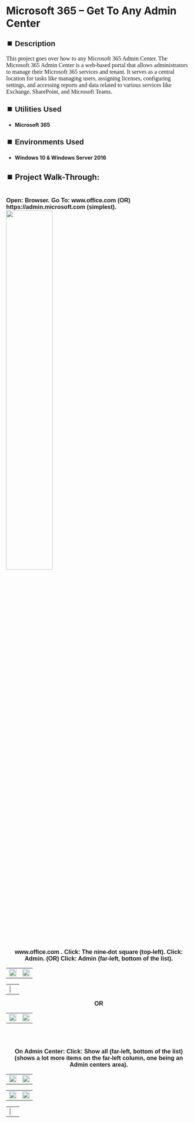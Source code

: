 <h1>Microsoft 365 – Get To Any Admin Center</h1>


<h2 style="font-family: Arial, sans-serif; font-size: 20px; font-weight: bold; margin-top: 24px; margin-bottom: 12px;">
⏹️ Description</h2>

<p style="font-family: Georgia, serif; font-size: 16px; margin-top: 12px; margin-bottom: 12px;">
This project goes over how to any Microsoft 365 Admin Center. The Microsoft 365 Admin Center is a web-based portal that allows administrators to manage their Microsoft 365 services and tenant. It serves as a central location for tasks like managing users, assigning licenses, configuring settings, and accessing reports and data related to various services like Exchange, SharePoint, and Microsoft Teams.
</b>



<h2 style="font-family: Arial, sans-serif; font-size: 20px; font-weight: bold; margin-top: 24px; margin-bottom: 12px;">
⏹️ Utilities Used</h2>
  
<p style="font-family: Georgia, serif; font-size: 16px; margin-top: 12px; margin-bottom: 12px;">
 
 - <b>Microsoft 365</b>



<h2 style="font-family: Arial, sans-serif; font-size: 20px; font-weight: bold; margin-top: 24px; margin-bottom: 12px;"> 
⏹️ Environments Used </h2>

<p style="font-family: Georgia, serif; font-size: 16px; margin-top: 12px; margin-bottom: 12px;">
 
- <b>Windows 10 & Windows Server 2016</b>



<h2 style="font-family: Arial, sans-serif; font-size: 20px; font-weight: bold; margin-top: 24px; margin-bottom: 12px;"> 
<h2>
⏹️ Project Walk-Through:</h2>
 <br/>

</div>
  <span style="font-family: Arial, sans-serif; font-size: 16px;"><b>Open: Browser.  Go To: www.office.com  (OR)   https://admin.microsoft.com (simplest).
    <br/>
    
  <img src="https://imgur.com/wnyk6bF.png" height="50%" width="50%"/>  
  <br /><br /><br /><br />


  <div style="text-align:center;">
  <span style="font-family: Arial, sans-serif; font-size: 16px;"><b>www.office.com  .  Click: The nine-dot square (top-left).  Click: Admin.  (OR)  Click: Admin (far-left, bottom of the list).</b></span>  
<br/>

<table>
  <tr>
    <td><img src="https://imgur.com/oE7KdJF.png" height="50%" width="100%" /></td>
    <td><img src="https://imgur.com/L5Ulbc2.png" height="50%" width="100%" /></td>
  </tr>
</table>

<table>
  <tr>
    <td><img src="https://imgur.com/CVej5Mz.png" height="50%" width="50%" /></td>
  </tr>
</table>

  <b>OR</b></span>

<table>
  <tr>
    <td><img src="https://imgur.com/BcGbIBB.png" height="50%" width="100%" /></td>
    <td><img src="https://imgur.com/VHaam0y.png" height="50%" width="100%" /></td>
  </tr>
</table>

<br /><br />


<div style="text-align:center;">
  <span style="font-family: Arial, sans-serif; font-size: 16px;"><b>On Admin Center: Click: Show all (far-left, bottom of the list) (shows a lot more items on the far-left column, one being an Admin centers area).</b></span>  
<br/>

<table>
  <tr>
    <td><img src="https://imgur.com/NOa3UKJ.png" height="50%" width="100%" /></td>
    <td><img src="https://imgur.com/NU56Bqb.png" height="50%" width="100%" /></td>
  </tr>
</table>

<table>
  <tr>
    <td><img src="https://imgur.com/86OTVrm.png" height="100%" width="100%" /></td>
    <td><img src="https://imgur.com/YLDRGMe.png" height="100%" width="100%" /></td>
  </tr>
</table>

<table>
  <tr>
    <td><img src="https://imgur.com/UrBN7lk.png" height="50%" width="50%" /></td>
  </tr>
</table>

<br /><br />


